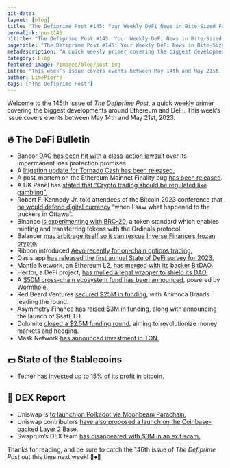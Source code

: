 ```yaml
---
git-date:
layout: [blog]
title: "The Defiprime Post #145: Your Weekly DeFi News in Bite-Sized Fashion"
permalink: post145
h1title: "The Defiprime Post #145: Your Weekly DeFi News in Bite-Sized Fashion"
pagetitle: "The Defiprime Post #145: Your Weekly DeFi News in Bite-Sized Fashion"
metadescription: "A quick weekly primer covering the biggest developments around Ethereum and DeFi. This week’s issue covers events between May 14th and May 21st, 2023"
category: blog
featured-image: /images/blog/post.png
intro: "This week’s issue covers events between May 14th and May 21st, 2023"
author: LimePierre
tags: ["The Defiprime Post"]
---
```


Welcome to the 145th issue of _The Defiprime Post_, a quick weekly primer covering the biggest developments around Ethereum and DeFi. This week’s issue covers events between May 14th and May 21st, 2023.


## 🔥 The DeFi Bulletin

* Bancor DAO [has been hit with a class-action lawsuit](https://cointelegraph.com/news/bancor-dao-hit-with-class-action-suit-over-impermanent-loss-protection-promises) over its impermanent loss protection promises.
* A [litigation update for Tornado Cash has been released.](https://www.lawfareblog.com/tornado-cash-litigation-update)
* A post-mortem on the Ethereum Mainnet Finality bug [has been released](https://offchain.medium.com/post-mortem-report-ethereum-mainnet-finality-05-11-2023-95e271dfd8b2).
* A UK Panel has [stated that “Crypto trading should be regulated like gambling”.](https://www.bloomberg.com/news/articles/2023-05-16/buying-bitcoin-btc-crypto-should-face-same-rules-as-gambling-uk-mps-say)
* Robert F. Kennedy Jr. told attendees of the Bitcoin 2023 conference that [he would defend digital currency](https://www.breitbart.com/politics/2023/05/19/rfk-jr-i-got-sold-on-bitcoin-when-i-saw-what-happened-to-the-truckers-in-ottawa/) “when I saw what happened to the truckers in Ottawa”.
* Binance [is experimenting with BRC-20](https://academy.binance.com/en/glossary/brc-20-tokens), a token standard which enables minting and transferring tokens with the Ordinals protocol.
* Balancer [may arbitrage itself so it can rescue Inverse Finance’s frozen crypto.](https://www.coindesk.com/business/2023/05/16/balancer-proposes-permissioned-arbitrage-to-rescue-inverse-finances-frozen-crypto/)
* Ribbon introduced [Aevo recently for on-chain options trading.](https://www.theblock.co/post/230757/ribbon-finance-introduces-aevo-for-on-chain-options-trading)
* Oasis.app [has released the first annual State of DeFi survey for 2023.](https://stateofdefi.org/?s=35)
* Mantle Network, an Ethereum L2, [has merged with its backer BitDAO.](https://www.theblock.co/post/231557/ethereum-layer-2-mantle-network-merges-with-backer-bitdao)
* Hector, a DeFi project, [has mulled a legal wrapper to shield its DAO.](https://www.coindesk.com/business/2023/05/15/defi-project-hector-mulls-legal-wrapper-to-shield-dao/)
* A [$50M cross-chain ecosystem fund has been announced](https://wormhole.com/the-50m-cross-chain-ecosystem-fund-powered-by-wormhole-2/), powered by Wormhole.
* Red Beard Ventures [secured $25M in funding](https://www.coindesk.com/web3/2023/05/16/red-beard-ventures-closes-25m-funding-round-with-animoca-brands-superrare/), with Animoca Brands leading the round. 
* Asymmetry Finance [has raised $3M in funding](https://decrypt.co/140303/asymmetry-finance-joins-liquid-ethereum-staking-market-latest-3m-raise), along with announcing the launch of $safETH.
* Dolomite [closed a $2.5M funding round](https://medium.com/dolomite-official/dolomite-closes-2-5-million-funding-round-to-revolutionize-decentralized-money-markets-and-hedging-9db564e02ebe), aiming to revolutionize money  markets and hedging.
* Mask Network [has announced investment in TON.](http://masknetwork.medium.com/mask-network-announces-investment-in-the-open-network-ton-to-further-building-in-decentralized-53732383ed)


## 💵 State of the Stablecoins

* Tether [has invested up to 15% of its profit in bitcoin.](https://www.theblock.co/post/231156/tether-bitcoin-investments-profits?utm_source=twitter&utm_medium=social)


## 💱 DEX Report

* Uniswap is [to launch on Polkadot via Moonbeam Parachain.](https://decrypt.co/140440/defi-exchange-uniswap-launch-polkadot-moonbeam-parachain)
* Uniswap contributors [have also proposed a launch on the Coinbase-backed Layer 2 Base.](https://www.theblock.co/post/231215/uniswap-coinbase-layer-2-base)
* Swaprum’s DEX team [has disappeared with $3M in an exit scam.](https://www.theblock.co/post/231539/swaprum-dex-exit-scam-arbitrum)

Thanks for reading, and be sure to catch the 146th issue of _The Defiprime Post_ out this time next week! 👋♦️👋